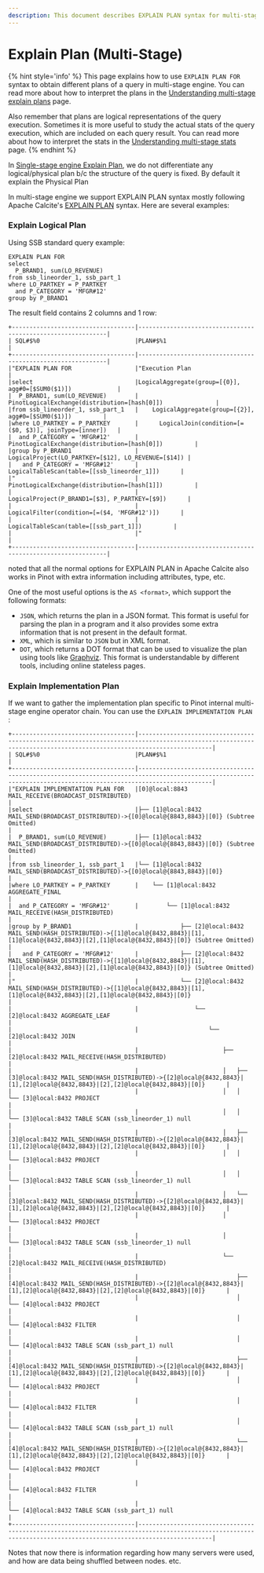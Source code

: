 ```yaml
---
description: This document describes EXPLAIN PLAN syntax for multi-stage engine (v2)
---
```


# Explain Plan (Multi-Stage)

{% hint style='info' %}
This page explains how to use `EXPLAIN PLAN FOR` syntax to obtain different plans of a query in multi-stage engine.
You can read more about how to interpret the plans in the 
[Understanding multi-stage explain plans](../multi-stage-query/understanding-multi-stage-explain.md) page.

Also remember that plans are logical representations of the query execution. 
Sometimes it is more useful to study the actual stats of the query execution, which are included on each query result.
You can read more about how to interpret the stats in the
[Understanding multi-stage stats](../multi-stage-query/understanding-stage-stats.md) page.
{% endhint %}

In [Single-stage engine Explain Plan](../explain-plan.md), we do not differentiate any logical/physical plan b/c the structure of the query is fixed. By default it explain the Physical Plan&#x20;

In multi-stage engine we support EXPLAIN PLAN syntax mostly following Apache Calcite's [EXPLAIN PLAN](https://calcite.apache.org/docs/reference.html) syntax. Here are several examples:

### Explain Logical Plan

Using SSB standard query example:

```
EXPLAIN PLAN FOR 
select 
  P_BRAND1, sum(LO_REVENUE) 
from ssb_lineorder_1, ssb_part_1
where LO_PARTKEY = P_PARTKEY 
  and P_CATEGORY = 'MFGR#12' 
group by P_BRAND1
```

The result field contains 2 columns and 1 row:

```
+-----------------------------------|-------------------------------------------------------------|
| SQL#$%0                           |PLAN#$%1                                                     |
+-----------------------------------|-------------------------------------------------------------|
|"EXPLAIN PLAN FOR                  |"Execution Plan                                              | 
|select                             |LogicalAggregate(group=[{0}], agg#0=[$SUM0($1)])             | 
|  P_BRAND1, sum(LO_REVENUE)        |  PinotLogicalExchange(distribution=[hash[0]])               | 
|from ssb_lineorder_1, ssb_part_1   |    LogicalAggregate(group=[{2}], agg#0=[$SUM0($1)])         | 
|where LO_PARTKEY = P_PARTKEY       |      LogicalJoin(condition=[=($0, $3)], joinType=[inner])   | 
|  and P_CATEGORY = 'MFGR#12'       |        PinotLogicalExchange(distribution=[hash[0]])         | 
|group by P_BRAND1                  |          LogicalProject(LO_PARTKEY=[$12], LO_REVENUE=[$14]) | 
|   and P_CATEGORY = 'MFGR#12'      |            LogicalTableScan(table=[[ssb_lineorder_1]])      | 
|"                                  |        PinotLogicalExchange(distribution=[hash[1]])         | 
|                                   |          LogicalProject(P_BRAND1=[$3], P_PARTKEY=[$9])      | 
|                                   |            LogicalFilter(condition=[=($4, 'MFGR#12')])      | 
|                                   |              LogicalTableScan(table=[[ssb_part_1]])         |
|                                   |"                                                            |
+-----------------------------------|-------------------------------------------------------------|
```

noted that all the normal options for EXPLAIN PLAN in Apache Calcite also works in Pinot with extra information including attributes, type, etc.

One of the most useful options is the `AS <format>`, which support the following formats:
* `JSON`, which returns the plan in a JSON format. This format is useful for parsing the plan in a program and it also
  provides some extra information that is not present in the default format.
* `XML`, which is similar to `JSON` but in XML format.
* `DOT`, which returns a DOT format that can be used to visualize the plan using tools like [Graphviz](https://graphviz.org/). 
  This format is understandable by different tools, including online stateless pages.

### Explain Implementation Plan

If we want to gather the implementation plan specific to Pinot internal multi-stage engine operator chain. 
You can use the `EXPLAIN IMPLEMENTATION PLAN` :

```
+-----------------------------------|-----------------------------------------------------------------------------------------------------------------------------------------------------------------|
| SQL#$%0                           |PLAN#$%1                                                                                                                                                         |  
+-----------------------------------|-----------------------------------------------------------------------------------------------------------------------------------------------------------------|
|"EXPLAIN IMPLEMENTATION PLAN FOR   |[0]@local:8843 MAIL_RECEIVE(BROADCAST_DISTRIBUTED)                                                                                                               | 
|select                             |├── [1]@local:8432 MAIL_SEND(BROADCAST_DISTRIBUTED)->{[0]@local@{8843,8843}|[0]} (Subtree Omitted)                                                               | 
|  P_BRAND1, sum(LO_REVENUE)        |├── [1]@local:8432 MAIL_SEND(BROADCAST_DISTRIBUTED)->{[0]@local@{8843,8843}|[0]} (Subtree Omitted)                                                               | 
|from ssb_lineorder_1, ssb_part_1   |└── [1]@local:8432 MAIL_SEND(BROADCAST_DISTRIBUTED)->{[0]@local@{8843,8843}|[0]}                                                                                 | 
|where LO_PARTKEY = P_PARTKEY       |    └── [1]@local:8432 AGGREGATE_FINAL                                                                                                                           | 
|  and P_CATEGORY = 'MFGR#12'       |        └── [1]@local:8432 MAIL_RECEIVE(HASH_DISTRIBUTED)                                                                                                        | 
|group by P_BRAND1                  |            ├── [2]@local:8432 MAIL_SEND(HASH_DISTRIBUTED)->{[1]@local@{8432,8843}|[1],[1]@local@{8432,8843}|[2],[1]@local@{8432,8843}|[0]} (Subtree Omitted)    | 
|   and P_CATEGORY = 'MFGR#12'      |            ├── [2]@local:8432 MAIL_SEND(HASH_DISTRIBUTED)->{[1]@local@{8432,8843}|[1],[1]@local@{8432,8843}|[2],[1]@local@{8432,8843}|[0]} (Subtree Omitted)    | 
|"                                  |            └── [2]@local:8432 MAIL_SEND(HASH_DISTRIBUTED)->{[1]@local@{8432,8843}|[1],[1]@local@{8432,8843}|[2],[1]@local@{8432,8843}|[0]}                      | 
|                                   |                └── [2]@local:8432 AGGREGATE_LEAF                                                                                                                | 
|                                   |                    └── [2]@local:8432 JOIN                                                                                                                      | 
|                                   |                        ├── [2]@local:8432 MAIL_RECEIVE(HASH_DISTRIBUTED)                                                                                        | 
|                                   |                        │   ├── [3]@local:8432 MAIL_SEND(HASH_DISTRIBUTED)->{[2]@local@{8432,8843}|[1],[2]@local@{8432,8843}|[2],[2]@local@{8432,8843}|[0]}      | 
|                                   |                        │   │   └── [3]@local:8432 PROJECT                                                                                                       | 
|                                   |                        │   │       └── [3]@local:8432 TABLE SCAN (ssb_lineorder_1) null                                                                         | 
|                                   |                        │   ├── [3]@local:8432 MAIL_SEND(HASH_DISTRIBUTED)->{[2]@local@{8432,8843}|[1],[2]@local@{8432,8843}|[2],[2]@local@{8432,8843}|[0]}      | 
|                                   |                        │   │   └── [3]@local:8432 PROJECT                                                                                                       | 
|                                   |                        │   │       └── [3]@local:8432 TABLE SCAN (ssb_lineorder_1) null                                                                         | 
|                                   |                        │   └── [3]@local:8432 MAIL_SEND(HASH_DISTRIBUTED)->{[2]@local@{8432,8843}|[1],[2]@local@{8432,8843}|[2],[2]@local@{8432,8843}|[0]}      | 
|                                   |                        │       └── [3]@local:8432 PROJECT                                                                                                       | 
|                                   |                        │           └── [3]@local:8432 TABLE SCAN (ssb_lineorder_1) null                                                                         | 
|                                   |                        └── [2]@local:8432 MAIL_RECEIVE(HASH_DISTRIBUTED)                                                                                        | 
|                                   |                            ├── [4]@local:8432 MAIL_SEND(HASH_DISTRIBUTED)->{[2]@local@{8432,8843}|[1],[2]@local@{8432,8843}|[2],[2]@local@{8432,8843}|[0]}      | 
|                                   |                            │   └── [4]@local:8432 PROJECT                                                                                                       | 
|                                   |                            │       └── [4]@local:8432 FILTER                                                                                                    | 
|                                   |                            │           └── [4]@local:8432 TABLE SCAN (ssb_part_1) null                                                                          | 
|                                   |                            ├── [4]@local:8432 MAIL_SEND(HASH_DISTRIBUTED)->{[2]@local@{8432,8843}|[1],[2]@local@{8432,8843}|[2],[2]@local@{8432,8843}|[0]}      | 
|                                   |                            │   └── [4]@local:8432 PROJECT                                                                                                       | 
|                                   |                            │       └── [4]@local:8432 FILTER                                                                                                    | 
|                                   |                            │           └── [4]@local:8432 TABLE SCAN (ssb_part_1) null                                                                          | 
|                                   |                            └── [4]@local:8432 MAIL_SEND(HASH_DISTRIBUTED)->{[2]@local@{8432,8843}|[1],[2]@local@{8432,8843}|[2],[2]@local@{8432,8843}|[0]}      | 
|                                   |                                └── [4]@local:8432 PROJECT                                                                                                       | 
|                                   |                                    └── [4]@local:8432 FILTER                                                                                                    | 
|                                   |                                        └── [4]@local:8432 TABLE SCAN (ssb_part_1) null                                                                          | 
+-----------------------------------|-----------------------------------------------------------------------------------------------------------------------------------------------------------------|

```

Notes that now there is information regarding how many servers were used, and how are data being shuffled between nodes. etc.
